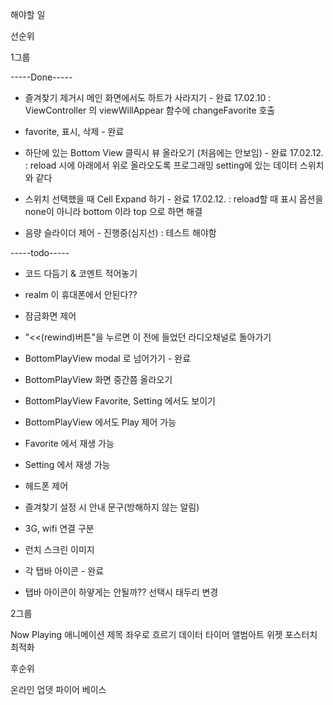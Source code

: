 해야할 일

선순위

1그룹

-----Done-----

- 즐겨찾기 제거시 메인 화면에서도 하트가 사라지기 - 완료 17.02.10
: ViewController 의 viewWillAppear 함수에 changeFavorite 호출

- favorite, 표시, 삭제  - 완료

- 하단에 있는 Bottom View 클릭시 뷰 올라오기 (처음에는 안보임) - 완료 17.02.12.
: reload 시에 아래에서 위로 올라오도록 프로그래밍 setting에 있는 데이터 스위치와 같다

- 스위치 선택했을 때 Cell Expand 하기 - 완료 17.02.12.
: reload할 때 표시 옵션을 none이 아니라 bottom 이라 top 으로 하면 해결

- 음량 슬라이더 제어 - 진행중(심지선) : 테스트 해야함



-----todo-----

- 코드 다듬기 & 코멘트 적어놓기

- realm 이 휴대폰에서 안된다??

- 잠금화면 제어

- "<<(rewind)버튼"을 누르면 이 전에 들었던 라디오채널로 돌아가기



- BottomPlayView modal 로 넘어가기 - 완료
- BottomPlayView 화면 중간쯤 올라오기
- BottomPlayView Favorite, Setting 에서도 보이기 
- BottomPlayView 에서도 Play 제어 가능

- Favorite 에서 재생 가능 

- Setting 에서 재생 가능



- 헤드폰 제어

- 즐겨찾기 설정 시 안내 문구(방해하지 않는 알림)

- 3G, wifi 연결 구분

- 런치 스크린 이미지

- 각 탭바 아이콘 - 완료
- 탭바 아이콘이 하얗게는 안될까?? 선택시 태두리 변경 





2그룹

Now Playing 애니메이션
제목 좌우로 흐르기 
데이터 타이머
앨범아트
위젯
포스터치
최적화



후순위

온라인 업뎃
파이어 베이스

